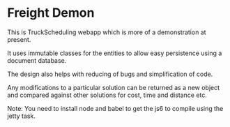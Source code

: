 
Freight Demon
===========================

This is TruckScheduling webapp which is more of a demonstration at present.

It uses immutable classes for the entities to allow easy persistence using a document database.

The design also helps with reducing of bugs and simplification of code.

Any modifications to a particular solution can be returned as a new object and compared
against other solutions for cost, time and distance etc.


Note:
You need to install node and babel to get the js6 to compile using the jetty task.